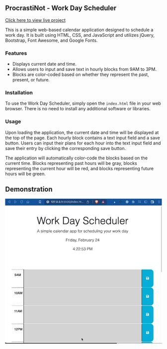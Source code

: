 ## ProcrastiNot - Work Day Scheduler

[Click here to view live project](https://pchandler858.github.io/Procrastinot/)

This is a simple web-based calendar application designed to schedule a work day. It is built using HTML, CSS, and JavaScript and utilizes jQuery, Bootstrap, Font Awesome, and Google Fonts.

### Features

- Displays current date and time.
- Allows users to input and save text in hourly blocks from 9AM to 3PM.
- Blocks are color-coded based on whether they represent the past, present, or future.

### Installation

To use the Work Day Scheduler, simply open the `index.html` file in your web browser. There is no need to install any additional software or libraries.

### Usage

Upon loading the application, the current date and time will be displayed at the top of the page. Each hourly block contains a text input field and a save button. Users can input their plans for each hour into the text input field and save their entry by clicking the corresponding save button.

The application will automatically color-code the blocks based on the current time. Blocks representing past hours will be gray, blocks representing the current hour will be red, and blocks representing future hours will be green.

## Demonstration

![screen-gif](Assets/demo.gif)
